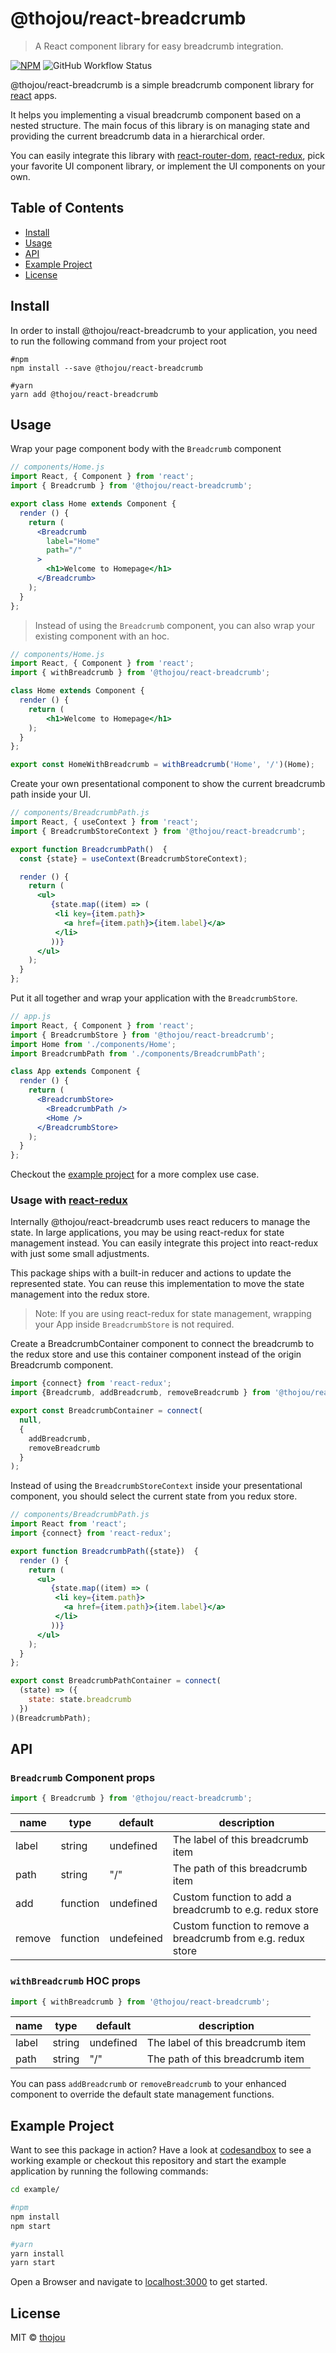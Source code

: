 # @thojou/react-breadcrumb

> A React component library for easy breadcrumb integration.

[![NPM](https://img.shields.io/npm/v/react-breadcrumb.svg)](https://www.npmjs.com/package/react-breadcrumb)
![GitHub Workflow Status](https://img.shields.io/github/workflow/status/thojou/react-breadcrumb/semantic-release)

@thojou/react-breadcrumb is a simple breadcrumb component library for [react](https://reactjs.org) apps.

It helps you implementing a visual breadcrumb component based on a nested structure. The main focus of this library is on managing state and providing the current breadcrumb data in a hierarchical order.

You can easily integrate this library with [react-router-dom](https://reactrouter.com/), [react-redux](https://redux.js.org/basics/usage-with-react), pick your favorite UI component library, or implement the UI components on your own.

## Table of Contents

* [Install](#install)
* [Usage](#usage)
* [API](#api)
* [Example Project](#example-project)
* [License](#license)

## Install

In order to install @thojou/react-breadcrumb to your application, you need to run the following command from your project root

```
#npm
npm install --save @thojou/react-breadcrumb

#yarn
yarn add @thojou/react-breadcrumb
```

## Usage


Wrap your page component body with the `Breadcrumb` component

```jsx
// components/Home.js
import React, { Component } from 'react';
import { Breadcrumb } from '@thojou/react-breadcrumb';

export class Home extends Component {
  render () {
    return (
      <Breadcrumb
        label="Home"
        path="/"
      >
        <h1>Welcome to Homepage</h1>
      </Breadcrumb>
    );
  }
};
```

> Instead of using the `Breadcrumb` component, you can also wrap your existing component with an hoc.

```jsx
// components/Home.js
import React, { Component } from 'react';
import { withBreadcrumb } from '@thojou/react-breadcrumb';

class Home extends Component {
  render () {
    return (
        <h1>Welcome to Homepage</h1>
    );
  }
};

export const HomeWithBreadcrumb = withBreadcrumb('Home', '/')(Home);
```

Create your own presentational component to show the current breadcrumb path inside your UI.

```jsx
// components/BreadcrumbPath.js
import React, { useContext } from 'react';
import { BreadcrumbStoreContext } from '@thojou/react-breadcrumb';

export function BreadcrumbPath()  {
  const {state} = useContext(BreadcrumbStoreContext);

  render () {
    return (
      <ul>
         {state.map((item) => (
          <li key={item.path}>
            <a href={item.path}>{item.label}</a>
          </li>
         ))}
      </ul>
    );
  }
};
```

Put it all together and wrap your application with the `BreadcrumbStore`.

```jsx
// app.js
import React, { Component } from 'react';
import { BreadcrumbStore } from '@thojou/react-breadcrumb';
import Home from './components/Home';
import BreadcrumbPath from './components/BreadcrumbPath';

class App extends Component {
  render () {
    return (
      <BreadcrumbStore>
        <BreadcrumbPath />
        <Home />
      </BreadcrumbStore>
    );
  }
};
```

Checkout the [example project](#example-project) for a more complex use case.

### Usage with [react-redux](https://redux.js.org/basics/usage-with-react)

Internally @thojou/react-breadcrumb uses react reducers to manage the state.
In large applications, you may be using react-redux for state management instead.
You can easily integrate this project into react-redux with just some small adjustments.

This package ships with a built-in reducer and actions to update the represented state. You can reuse this implementation to move the state management into the redux store.

> Note: If you are using react-redux for state management, wrapping your App inside `BreadcrumbStore` is not required.

Create a BreadcrumbContainer component to connect the breadcrumb to the redux store and use this container component instead of the origin Breadcrumb component.

```jsx
import {connect} from 'react-redux';
import {Breadcrumb, addBreadcrumb, removeBreadcrumb } from '@thojou/react-breadcrumb';

export const BreadcrumbContainer = connect(
  null,
  {
    addBreadcrumb,
    removeBreadcrumb
  }
);
```

Instead of using the `BreadcrumbStoreContext` inside your presentational component, you should select the current state from you redux store.

```jsx
// components/BreadcrumbPath.js
import React from 'react';
import {connect} from 'react-redux';

export function BreadcrumbPath({state})  {
  render () {
    return (
      <ul>
         {state.map((item) => (
          <li key={item.path}>
            <a href={item.path}>{item.label}</a>
          </li>
         ))}
      </ul>
    );
  }
};

export const BreadcrumbPathContainer = connect(
  (state) => ({
    state: state.breadcrumb
  })
)(BreadcrumbPath);
```

## API

### `Breadcrumb` Component props

```js
import { Breadcrumb } from '@thojou/react-breadcrumb';
```

| name | type | default | description
| ---  | --- | --- | --- |
label | string | undefined | The label of this breadcrumb item
path  | string | "/"       | The path of this breadcrumb item
add   | function | undefined | Custom function to add a breadcrumb to e.g. redux store
remove | function | undefeined | Custom function to remove a breadcrumb from e.g. redux store

### `withBreadcrumb` HOC props

```js
import { withBreadcrumb } from '@thojou/react-breadcrumb';
```

| name | type | default | description
| ---  | --- | --- | --- |
label | string | undefined | The label of this breadcrumb item
path  | string | "/"       | The path of this breadcrumb item

You can pass `addBreadcrumb` or `removeBreadcrumb` to your enhanced component to override the default state management functions.

## Example Project

Want to see this package in action? Have a look at [codesandbox](https://githubbox.com/thojou/react-breadcrumb/master/example) to see a working example or checkout this repository and start the example application by running the following commands:

```bash
cd example/

#npm
npm install
npm start

#yarn
yarn install
yarn start
```

Open a Browser and navigate to [localhost:3000](http://localhost:3000) to get started.

## License

MIT © [thojou](https://github.com/thojou)
